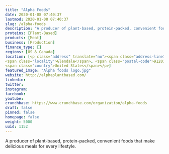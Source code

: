 ```yaml
---
title: "Alpha Foods"
date: 2020-01-08 07:40:37
lastmod: 2020-01-08 07:40:37
slug: /alpha-foods
description: "A producer of plant-based, protein-packed, convenient foods that make delicious meals for every lifestyle."
proteins: [Plant-Based]
products: [Meat]
business: [Production]
finance_type: []
regions: [US & Canada]
location: [<p class="address" translate="no"><span class="address-line1">West Mountain Street</span><br>
<span class="locality">Glendale</span>, <span class="postal-code">91201</span><br>
<span class="country">United States</span></p>]
featured_image: "Alpha foods logo.jpg"
website: http://alphaplantbased.com/
linkedin: 
twitter: 
instagram: 
facebook: 
youtube: 
crunchbase: https://www.crunchbase.com/organization/alpha-foods
draft: false
pinned: false
homepage: false
weight: 5000
uuid: 1152
---
```

A producer of plant-based, protein-packed, convenient foods that make delicious meals for every lifestyle.

